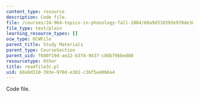 ```yaml
---
content_type: resource
description: Code file.
file: /courses/24-964-topics-in-phonology-fall-2004/60a9d310393e970de381c36f5e4066a4_readfile3c.pl
file_type: text/plain
learning_resource_types: []
ocw_type: OCWFile
parent_title: Study Materials
parent_type: CourseSection
parent_uid: f600f19d-ae22-b3f4-9437-c8db79bbe880
resourcetype: Other
title: readfile3c.pl
uid: 60a9d310-393e-970d-e381-c36f5e4066a4
---
```

Code file.

